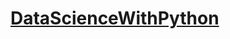 # [DataScienceWithPython](https://github.com/muratgoktas/DataScienceWithPython/blob/a565e07a0f518ce4b2531a8b9fc1c83372af5b7e/OlimpiyatlarVeriSeti.ipynb)
